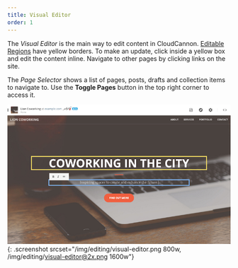 ```yaml
---
title: Visual Editor
order: 1
---
```


The *Visual Editor* is the main way to edit content in CloudCannon. [Editable Regions](/editing/editable-regions/) have yellow borders. To make an update, click inside a yellow box and edit the content inline. Navigate to other pages by clicking links on the site.

The *Page Selector* shows a list of pages, posts, drafts and collection items to navigate to.
Use the **Toggle Pages** button in the top right corner to access it.

![Visual Editor](/img/editing/visual-editor.png){: .screenshot srcset="/img/editing/visual-editor.png 800w, /img/editing/visual-editor@2x.png 1600w"}
